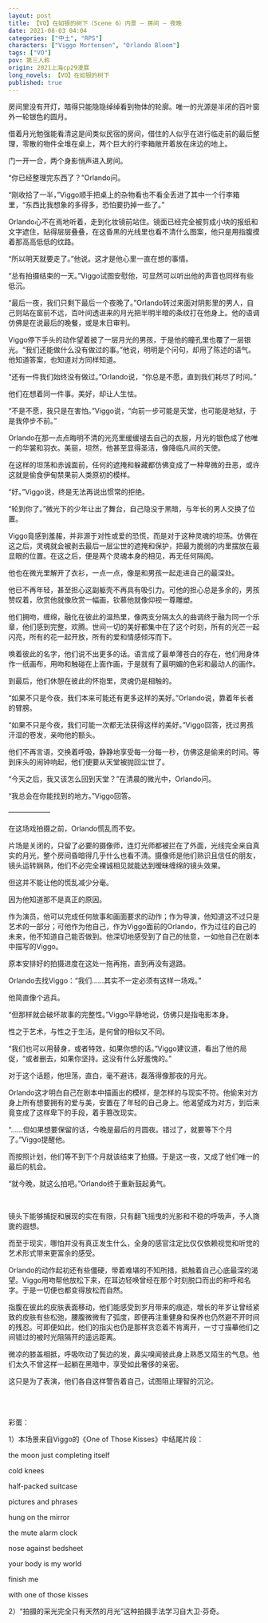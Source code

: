```yaml
---
layout: post
title: 【VO】在如银的树下（Scene 6）内景 — 房间 — 夜晚
date: 2021-08-03 04:04
categories: ["中土", "RPS"]
characters: ["Viggo Mortensen", "Orlando Bloom"]
tags: ["VO"]
pov: 第三人称
origin: 2021上海cp29漫展
long_novels: 【VO】在如银的树下
published: true
---
```


房间里没有开灯，暗得只能隐隐绰绰看到物体的轮廓。唯一的光源是半闭的百叶窗外一轮银色的圆月。

借着月光勉强能看清这是间类似民宿的房间，借住的人似乎在进行临走前的最后整理，零散的物件全堆在桌上，两个巨大的行李箱敞开着放在床边的地上。

门一开一合，两个身影悄声进入房间。

“你已经整理完东西了？”Orlando问。

“刚收拾了一半，”Viggo顺手把桌上的杂物看也不看全丢进了其中一个行李箱里，“东西比我想象的多得多，恐怕要扔掉一些了。”

Orlando心不在焉地听着，走到化妆镜前站住。镜面已经完全被剪成小块的报纸和文字遮住，贴得层层叠叠，在这昏黑的光线里也看不清什么图案，他只是用指腹摸着那高高低低的纹路。

“所以明天就要走了。”他说。这才是他心里一直在想的事情。

“总有拍摄结束的一天。”Viggo试图安慰他，可显然可以听出他的声音也同样有些低沉。

“最后一夜，我们只剩下最后一个夜晚了。”Orlando转过来面对阴影里的男人，自己则站在窗前不远，百叶间透进来的月光把半明半暗的条纹打在他身上。他的语调仿佛是在说最后的晚餐，或是末日审判。

Viggo停下手头的动作望着披了一层月光的男孩，于是他的瞳孔里也覆了一层银光。“我们还能做什么没有做过的事。”他说，明明是个问句，却用了陈述的语气。他知道答案，也知道对方同样知道。

“还有一件我们始终没有做过。”Orlando说，“你总是不愿，直到我们耗尽了时间。”

他们在想着同一件事。美好，却让人生怯。

“不是不愿，我只是在害怕。”Viggo说，“向前一步可能是天堂，也可能是地狱，于是我停步不前。”

Orlando在那一点点晦明不清的光亮里缓缓褪去自己的衣服，月光的银色成了他唯一的华裳和羽衣。美丽，坦然，他甚至显得圣洁，像降临凡间的天使。

在这样的坦荡和赤诚面前，任何的遮掩和躲藏都仿佛变成了一种卑微的丑恶，或许这就是偷食伊甸禁果前人类原初的模样。

“好。”Viggo说，终是无法再说出惯常的拒绝。

“轮到你了。”微光下的少年让出了舞台，自己隐没于黑暗，与年长的男人交换了位置。

Viggo竟感到羞赧，并非源于对性或爱的恐慌，而是对于这种灵魂的坦荡。仿佛在这之后，灵魂就会被剥去最后一层尘世的遮掩和保护，把最为脆弱的内里摆放在最显眼的位置。在这之后，便是两个灵魂本身的相见，再无任何隔阂。

他也在微光里解开了衣衫，一点一点，像是和男孩一起走进自己的最深处。

他已不再年轻，甚至担心这副躯壳不再具有吸引力。可他的担心总是多余的，男孩赞叹着，欣赏他就像欣赏一幅画，钦慕他就像仰视一尊雕塑。

他们拥吻，缠绵，融化在彼此的温热里，像两支分隔太久的曲调终于融为同一个乐章，他们感到完整，欢腾。世间一切的美好都集中在了这个时刻，所有的光芒一起闪亮，所有的花一起开放，所有的爱和情感倾泻而下。

唤着彼此的名字，他们说不出更多的话。语言成了最单薄苍白的存在，他们用身体作一纸画布，用吻和触碰在上面作画，于是就有了最明媚的色彩和最动人的画作。

到最后，他们休憩在彼此的怀抱里，灵魂仍是相触的。

“如果不只是今夜，我们本来可能还有更多这样的美好。”Orlando说，靠着年长者的臂膀。

“如果不只是今夜，我们可能一次都无法获得这样的美好。”Viggo回答，抚过男孩汗湿的卷发，亲吻他的额头。

他们不再言语，交换着呼吸，静静地享受每一分每一秒，仿佛这是偷来的时间。等到床头的闹钟响起，他们便要从天堂被抛回尘世了。

“今天之后，我又该怎么回到天堂？”在清晨的微光中，Orlando问。

“我总会在你能找到的地方。”Viggo回答。

——————

在这场戏拍摄之前，Orlando慌乱而不安。

片场是关闭的，只留了必要的摄像师，连灯光师都被拦在了外面，光线完全来自真实的月光，整个房间昏暗得几乎什么也看不清。摄像师是他们熟识且信任的朋友，镜头运转娴熟，他们不必完全裸诚相见就能达到暧昧缠绵的镜头效果。

但这并不能让他的慌乱减少分毫。

因为他知道那不是真正的原因。

作为演员，他可以完成任何故事和画面要求的动作；作为导演，他知道这不过只是艺术的一部分；可他作为他自己，作为Viggo面前的Orlando，作为过往的自己的未来，他不知道自己能否做到。他深切地感受到了自己的怯意，一如他自己在剧本中描写的Viggo。

原本安排好的拍摄进度在这处一拖再拖，直到再没有退路。

Orlando去找Viggo：“我们……其实不一定必须有这样一场戏。”

他简直像个逃兵。

“但那样就会破坏故事的完整性。”Viggo平静地说，仿佛只是指电影本身。

性之于艺术，与性之于生活，是何曾的相似又不同。

“我们也可以用替身，或者特效，如果你想的话。”Viggo建议道，看出了他的局促，“或者删去，如果你坚持。这没有什么好羞愧的。”

对于这个话题，他坦荡，直白，毫不避讳，磊落得像那夜的月光。

Orlando这才明白自己在剧本中描画出的模样，是怎样的与现实不符。他偷来对方身上所有想要拥有的爱与美，安置在了年轻的自己身上。他渴望成为对方，到后来竟变成了这样卑下的手段，着手篡改现实。

“……但如果想要保留的话，今晚是最后的月圆夜。错过了，就要等下个月了。”Viggo提醒他。

而按照计划，他们等不到下个月就该结束了拍摄。于是这一夜，又成了他们唯一的最后的机会。

“就今晚，就这么拍吧。”Orlando终于重新鼓起勇气。

<br>

镜头下能够捕捉和展现的实在有限，只有翻飞摇曳的光影和不稳的呼吸声，予人旖旎的遐想。

而至于现实，哪怕并没有真正发生什么，全身的感官注定比仅仅依赖视觉和听觉的艺术形式带来更富余的感受。

Orlando的动作起初还有些僵硬，带着难堪的不知所措，抵触着自己心底最深的渴望。Viggo用吻帮他放松下来，在耳边轻唤曾经在那个时刻脱口而出的称呼和名字。于是一切便也都变得放松而自然。

指腹在彼此的皮肤表面移动，他们能感受到岁月带来的痕迹，增长的年岁让曾经紧致的皮肤有些松弛，腰腹微微有了弧度，即便再注重健身和保养也仍然避不开时间的残忍。可即便如此，他们的指尖也仍是那样贪恋着不肯离开，一寸寸描摹他们之间错过的被时光阻隔开的遥远距离。

微凉的膝盖相抵，呼吸吹动了鬓边的发，鼻尖嗅闻彼此身上熟悉又陌生的气息。他们太久不曾这样一起躺在黑暗中，享受如此奢侈的亲密。

这只是为了表演，他们各自这样警告着自己，试图阻止理智的沉沦。

<br><br>

彩蛋：

1）本场景来自Viggo的《One of Those Kisses》中结尾片段：

the moon just completing itself

cold knees

half-packed suitcase

pictures and phrases

hung on the mirror

the mute alarm clock

nose against bedsheet

your body is my world

finish me

with one of those kisses

2）“拍摄的采光完全只有天然的月光”这种拍摄手法学习自大卫·芬奇。
